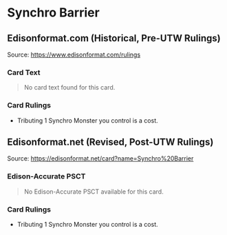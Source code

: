 # Synchro Barrier

## Edisonformat.com (Historical, Pre-UTW Rulings)

Source: https://www.edisonformat.com/rulings

### Card Text

> No card text found for this card.

### Card Rulings

*   Tributing 1 Synchro Monster you control is a cost.

## Edisonformat.net (Revised, Post-UTW Rulings)

Source: https://edisonformat.net/card?name=Synchro%20Barrier

### Edison-Accurate PSCT

> No Edison-Accurate PSCT available for this card.

### Card Rulings

*   Tributing 1 Synchro Monster you control is a cost.
            